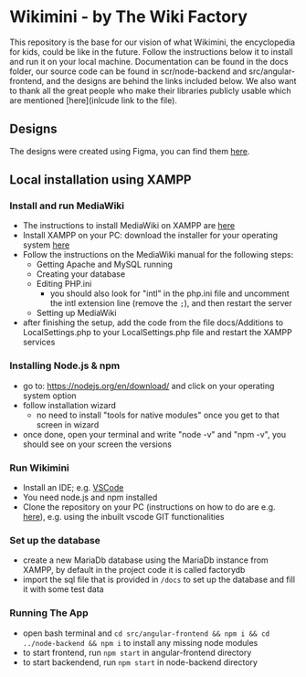 # Wikimini - by The Wiki Factory
This repository is the base for our vision of what Wikimini, the encyclopedia for kids, could be like in the future. Follow the instructions below it to install and run it on your local machine. Documentation can be found in the docs folder, our source code can be found in scr/node-backend and src/angular-frontend, and the designs are behind the links included below. We also want to thank all the great people who make their libraries publicly usable which are mentioned [here](inlcude link to the file).

## Designs
The designs were created using Figma, you can find them [here](https://www.figma.com/file/GyaAuxiHncjTtKnC7duPUv/Wikimini?node-id=498%3A1589&t=2wMIdq0J9amxzalS-1).

## Local installation using XAMPP

### Install and run MediaWiki

- The instructions to install MediaWiki on XAMPP are [here](https://www.mediawiki.org/wiki/Manual:Installing_MediaWiki_on_XAMPP)
- Install XAMPP on your PC: download the installer for your operating system [here](https://www.apachefriends.org/index.html)
- Follow the instructions on the MediaWiki manual for the following steps:
    - Getting Apache and MySQL running
    - Creating your database
    - Editing PHP.ini
       - you should also look for "intl" in the php.ini file and uncomment the intl extension line (remove the `;`), and then restart the server
    - Setting up MediaWiki
- after finishing the setup, add the code from the file docs/Additions to LocalSettings.php to your LocalSettings.php file and restart the XAMPP services

### Installing Node.js & npm
- go to: https://nodejs.org/en/download/ and click on your operating system option
- follow installation wizard
  * no need to install "tools for native modules" once you get to that screen in wizard
- once done, open your terminal and write "node -v" and "npm -v", you should see on your screen the versions
    
### Run Wikimini

- Install an IDE; e.g. [VSCode](https://code.visualstudio.com/)
- You need node.js and npm installed
- Clone the repository on your PC (instructions on how to do are e.g. [here](https://docs.github.com/en/get-started/getting-started-with-git/about-remote-repositories#cloning-with-ssh-urls)), e.g. using the inbuilt vscode GIT functionalities

### Set up the database
- create a new MariaDb database using the MariaDb instance from XAMPP, by default in the project code it is called factorydb
- import the sql file that is provided in `/docs` to set up the database and fill it with some test data

### Running The App
- open bash terminal and `cd src/angular-frontend && npm i && cd ../node-backend && npm i` to install any missing node modules
- to start frontend, run `npm start` in angular-frontend directory
- to start backendend, run `npm start` in node-backend directory

